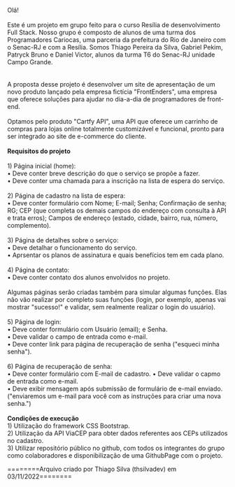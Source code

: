 Olá!
    <br><br>
Este é um projeto em grupo feito para o curso Resília de desenvolvimento Full Stack. Nosso grupo é composto de alunos de uma turma dos Programadores Cariocas, uma parceria da prefeitura do Rio de Janeiro com o Senac-RJ e com a Resília. Somos Thiago Pereira da Silva, Gabriel Pekim, Patryck Bruno e Daniel Victor, alunos da turma T6 do Senac-RJ unidade Campo Grande.  
    <br><br>
A proposta desse projeto é desenvolver um site de apresentação de um novo produto lançado pela empresa fictícia "FrontEnders", uma empresa que oferece soluções para ajudar no dia-a-dia de programadores de front-end.
    <br><br>
Optamos pelo produto "Cartfy API", uma API que oferece um carrinho de compras para lojas online totalmente customizável e funcional, pronto para ser integrado ao site de e-commerce do cliente.
    <br><br>
    __Requisitos do projeto__
    <br><br>
    1) Página inicial (home):  
        • Deve conter breve descrição do que o serviço se propõe a fazer.  
        • Deve conter uma chamada para a inscrição na lista de espera do serviço.
    <br><br>
    2) Página de cadastro na lista de espera:  
        • Deve conter formulário com Nome; E-mail; Senha; Confirmação de senha; RG; CEP (que completa os demais campos do endereço com consulta à API e trata erros); Campos de endereço (estado, cidade, bairro, rua, número, complemento).
    <br><br>
    3) Página de detalhes sobre o serviço:  
        • Deve detalhar o funcionamento do serviço.  
        • Aprsentar os planos de assinatura e quais benefícios tem em cada plano.
    <br><br>
    4) Página de contato:  
        • Deve conter contato dos alunos envolvidos no projeto.
    <br><br>
    Algumas páginas serão criadas também para simular algumas funções. Elas não vão realizar por completo suas funções (login, por exemplo, apenas vai mostrar "sucesso!" e validar, sem realmente realizar o login do usuário).
    <br><br>
    5) Página de login:  
        • Deve conter formulário com Usuário (email); e Senha.  
        • Deve validar o campo de entrada como e-mail.  
        • Deve conter link para página de recuperação de senha ("esqueci minha senha").
    <br><br>
    6) Página de recuperação de senha:  
        • Deve conter formulário com E-mail de cadastro. 
        • Deve validar o capmo de entrada como e-mail.  
        • Deve exibir mensagem após submissão de formulário de e-mail enviado. ("enviaremos um e-mail para você com as instruções para criar uma nova senha.")
    <br><br>
    __Condições de execução__  
    1) Utilização do framework CSS Bootstrap.  
    2) Utilização da API ViaCEP para obter dados referentes aos CEPs utilizados no cadastro.  
    3) Utilizar repositório público no github, com todos os integrantes do grupo como colaboradores e disponibilização de uma GithubPage com o projeto.  
  
========Arquivo criado por Thiago Silva (thsilvadev) em 03/11/2022========  